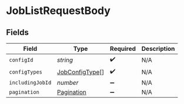 # JobListRequestBody


## Fields

| Field                                                   | Type                                                    | Required                                                | Description                                             |
| ------------------------------------------------------- | ------------------------------------------------------- | ------------------------------------------------------- | ------------------------------------------------------- |
| `configId`                                              | *string*                                                | :heavy_check_mark:                                      | N/A                                                     |
| `configTypes`                                           | [JobConfigType](../../models/shared/jobconfigtype.md)[] | :heavy_check_mark:                                      | N/A                                                     |
| `includingJobId`                                        | *number*                                                | :heavy_minus_sign:                                      | N/A                                                     |
| `pagination`                                            | [Pagination](../../models/shared/pagination.md)         | :heavy_minus_sign:                                      | N/A                                                     |